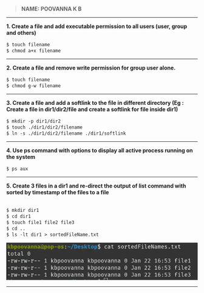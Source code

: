> **NAME: POOVANNA K B**

---


**1.  Create a file and add executable permission to all users (user, group and others)** 
```
$ touch filename
$ chmod a+x filename
```

---

**2. Create a file and remove write permission for group user alone.**
```
$ touch filename
$ chmod g-w filename
```
 
---

**3. Create a file and add a softlink to the file in different directory (Eg : Create a file in dir1/dir2/file and create a softlink for file inside dir1)**
```
$ mkdir -p dir1/dir2
$ touch ./dir1/dir2/filename
$ ln -s ./dir1/dir2/filename ./dir1/softlink
```

---

**4. Use ps command with options to display all active process running on the system**
```
$ ps aux
```

---

**5. Create 3 files in a dir1 and re-direct the output of list command with sorted by timestamp of the files to a file**
```

$ mkdir dir1
$ cd dir1
$ touch file1 file2 file3
$ cd ..
$ ls -lt dir1 > sortedFileName.txt
```

![Sorted File Names output](sortedFileName.webp "Optional Title")

---






